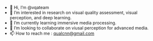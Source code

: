 - 👋 Hi, I’m @vqateam
- 👀 I’m interested in research on visual quality assessment, visual perception, and deep learning.
- 🌱 I’m currently learning immersive media processing.
- 💞️ I’m looking to collaborate on viusal perception for advanced media.
- 📫 How to reach me : qualcnn@gmail.com

<!---
vqateam/vqateam is a ✨ special ✨ repository because its `README.md` (this file) appears on your GitHub profile.
You can click the Preview link to take a look at your changes.
--->
